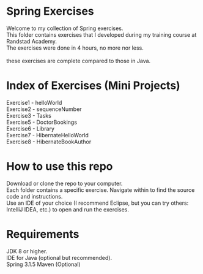 # Spring Exercises
Welcome to my collection of Spring exercises. <br />
This folder contains exercises that I developed during my training course at Randstad Academy.<br />
The exercises were done in 4 hours, no more nor less.<br />
<br />
these exercises are complete compared to those in Java.

# Index of Exercises (Mini Projects)
Exercise1 - helloWorld<br />
Exercise2 - sequenceNumber<br />
Exercise3 - Tasks<br />
Exercise5 - DoctorBookings<br />
Exercise6 - Library<br />
Exercise7 - HibernateHelloWorld<br />
Exercise8 - HibernateBookAuthor<br />

# How to use this repo
Download or clone the repo to your computer.<br />
Each folder contains a specific exercise. Navigate within to find the source code and instructions.<br />
Use an IDE of your choice (I recommend Eclipse, but you can try others: IntelliJ IDEA, etc.) to open and run the exercises.

# Requirements
JDK 8 or higher.<br />
IDE for Java (optional but recommended).<br />
Spring 3.1.5
Maven (Optional)
